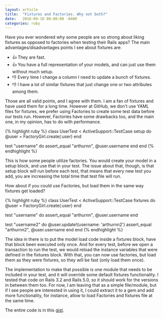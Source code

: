 ```yaml
---
layout: article
title:  "Fixtures and Factories. Why not both?"
date:   2016-09-10 00:00:00 -0400
categories: ruby
---
```


Have you ever wondered why some people are so strong about liking fixtures as opposed to factories when testing their Rails apps?
The main advantages/disadvantages points I see about fixtures are:

- 👍  They are fast.
- 👍  You have a full representation of your models, and can just use them without much setup.
- 👎  Every time I change a column I need to update a bunch of fixtures.
- 👎  I have a lot of similar fixtures that just change one or two attributes among them.

Those are all valid points, and I agree with them. I am a fan of fixtures and have used them for a long time. However at GitHub, we don't use YAML files for fixtures, we prefer using Factories to create some test data before our tests run.
However, Factories have some drawbacks too, and the main one, in my opinion, has to do with performance. 

{% highlight ruby %}
class UserTest < ActiveSupport::TestCase
  setup do
    @user = FactoryGirl.create(:user)
  end

  test "username" do
    assert_equal "arthurnn", @user.username
  end
end
{% endhighlight %}

This is how some people utilize factories. You would create your model  in a setup block, and use that in your test. The issue about that, though, is that setup block will run before each test, that means that every new test you add, you are increasing the total time that test file will run.


How about if you could use Factories, but load them in the same way fixtures get loaded? 

{% highlight ruby %}
class UserTest < ActiveSupport::TestCase
  fixtures do
    @user = FactoryGirl.create(:user)
  end

  test "username" do
    assert_equal "arthurnn", @user.username
  end

  test "username2" do
    @user.update!(username: 'arthurnn2')
    assert_equal "arthurnn2", @user.username
  end
end
{% endhighlight %}


The idea in there is to put the model load code inside a fixtures block, have that block been executed only once. And for every test, before we open a transaction to run the test, we would reload the instance variables that were defined in the fixtures block.
With that, you can now use factories, but load them as they were fixtures, so they will be fast (only load them once).

The implementation to make that possible is one module that needs to be included in your test, and it will override some default fixtures functionality. I tested that code on Rails 3.2 and Rails 5.0, so it should work for the versions in between them too. For now, I am leaving that as a simple file/module, but if I see people are interested in using it, I could extract it to a gem and add more functionality, for instance, allow to load Factories and fixtures file at the same time.

The entire code is in this [gist](https://gist.github.com/arthurnn/ad5aa2b6811dfddaf94fa35aed84a73c).
